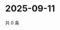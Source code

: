 # 2025-09-11

共 0 条

<!-- BEGIN ZHIHUQUESTIONS -->
<!-- 最后更新时间 Thu Sep 11 2025 01:09:24 GMT+0800 (China Standard Time) -->

<!-- END ZHIHUQUESTIONS -->
